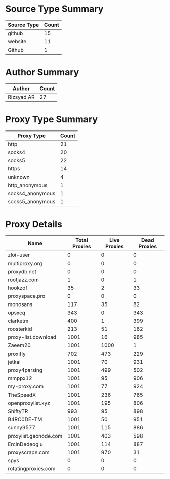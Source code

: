 # Source Type Summary

| Source Type | Count |
|-------------|-------|
| github | 15 |
| website | 11 |
| Github | 1 |


# Author Summary

| Author | Count |
|--------|-------|
| Rizsyad AR | 27 |


# Proxy Type Summary

| Proxy Type | Count |
|------------|-------|
| http | 21 |
| socks4 | 20 |
| socks5 | 22 |
| https | 14 |
| unknown | 4 |
| http_anonymous | 1 |
| socks4_anonymous | 1 |
| socks5_anonymous | 1 |


# Proxy Details

| Name | Total Proxies | Live Proxies | Dead Proxies |
|------|---------------|--------------|---------------|
| zloi-user | 0 | 0 | 0 |
| multiproxy.org | 0 | 0 | 0 |
| proxydb.net | 0 | 0 | 0 |
| rootjazz.com | 1 | 0 | 1 |
| hookzof | 35 | 2 | 33 |
| proxyspace.pro | 0 | 0 | 0 |
| monosans | 117 | 35 | 82 |
| opsxcq | 343 | 0 | 343 |
| clarketm | 400 | 1 | 399 |
| roosterkid | 213 | 51 | 162 |
| proxy-list.download | 1001 | 16 | 985 |
| Zaeem20 | 1001 | 1000 | 1 |
| proxifly | 702 | 473 | 229 |
| jetkai | 1001 | 70 | 931 |
| proxy4parsing | 1001 | 499 | 502 |
| mmppx12 | 1001 | 95 | 906 |
| my-proxy.com | 1001 | 77 | 924 |
| TheSpeedX | 1001 | 236 | 765 |
| openproxylist.xyz | 1001 | 195 | 806 |
| ShiftyTR | 993 | 95 | 898 |
| B4RC0DE-TM | 1001 | 50 | 951 |
| sunny9577 | 1001 | 115 | 886 |
| proxylist.geonode.com | 1001 | 403 | 598 |
| ErcinDedeoglu | 1001 | 114 | 887 |
| proxyscrape.com | 1001 | 970 | 31 |
| spys | 0 | 0 | 0 |
| rotatingproxies.com | 0 | 0 | 0 |
